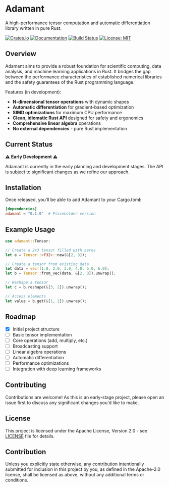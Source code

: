 # Adamant

A high-performance tensor computation and automatic differentiation library written in pure Rust.

[![Crates.io](https://img.shields.io/crates/v/adamant.svg)](https://crates.io/crates/adamant)
[![Documentation](https://docs.rs/adamant/badge.svg)](https://docs.rs/adamant)
[![Build Status](https://github.com/yourusername/adamant/workflows/Rust/badge.svg)](https://github.com/yourusername/adamant/actions)
[![License: MIT](https://img.shields.io/badge/License-MIT-yellow.svg)](https://opensource.org/licenses/MIT)

## Overview

Adamant aims to provide a robust foundation for scientific computing, data analysis, and machine learning applications in Rust. It bridges the gap between the performance characteristics of established numerical libraries and the safety guarantees of the Rust programming language.

Features (in development):

- **N-dimensional tensor operations** with dynamic shapes
- **Automatic differentiation** for gradient-based optimization
- **SIMD optimizations** for maximum CPU performance
- **Clean, idiomatic Rust API** designed for safety and ergonomics
- **Comprehensive linear algebra** operations
- **No external dependencies** - pure Rust implementation

## Current Status

⚠️ **Early Development** ⚠️

Adamant is currently in the early planning and development stages. The API is subject to significant changes as we refine our approach.

## Installation

Once released, you'll be able to add Adamant to your Cargo.toml:

```toml
[dependencies]
adamant = "0.1.0"  # Placeholder version
```

## Example Usage

```rust
use adamant::Tensor;

// Create a 2x3 tensor filled with zeros
let a = Tensor::<f32>::new(&[2, 3]);

// Create a tensor from existing data
let data = vec![1.0, 2.0, 3.0, 4.0, 5.0, 6.0];
let b = Tensor::from_vec(data, &[2, 3]).unwrap();

// Reshape a tensor
let c = b.reshape(&[3, 2]).unwrap();

// Access elements
let value = b.get(&[1, 2]).unwrap();
```

## Roadmap

- [x] Initial project structure
- [ ] Basic tensor implementation
- [ ] Core operations (add, multiply, etc.)
- [ ] Broadcasting support
- [ ] Linear algebra operations
- [ ] Automatic differentiation
- [ ] Performance optimizations
- [ ] Integration with deep learning frameworks

## Contributing

Contributions are welcome! As this is an early-stage project, please open an issue first to discuss any significant changes you'd like to make.

## License

This project is licensed under the Apache License, Version 2.0 - see [LICENSE](LICENSE) file for details.

## Contribution

Unless you explicitly state otherwise, any contribution intentionally submitted for inclusion in this project by you, as defined in the Apache-2.0 license, shall be licensed as above, without any additional terms or conditions.
